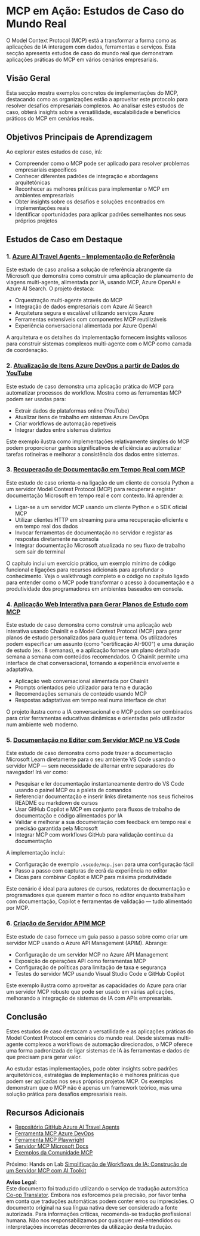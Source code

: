 <!--
CO_OP_TRANSLATOR_METADATA:
{
  "original_hash": "873741da08dd6537858d5e14c3a386e1",
  "translation_date": "2025-07-14T05:45:06+00:00",
  "source_file": "09-CaseStudy/README.md",
  "language_code": "pt"
}
-->
# MCP em Ação: Estudos de Caso do Mundo Real

O Model Context Protocol (MCP) está a transformar a forma como as aplicações de IA interagem com dados, ferramentas e serviços. Esta secção apresenta estudos de caso do mundo real que demonstram aplicações práticas do MCP em vários cenários empresariais.

## Visão Geral

Esta secção mostra exemplos concretos de implementações do MCP, destacando como as organizações estão a aproveitar este protocolo para resolver desafios empresariais complexos. Ao analisar estes estudos de caso, obterá insights sobre a versatilidade, escalabilidade e benefícios práticos do MCP em cenários reais.

## Objetivos Principais de Aprendizagem

Ao explorar estes estudos de caso, irá:

- Compreender como o MCP pode ser aplicado para resolver problemas empresariais específicos
- Conhecer diferentes padrões de integração e abordagens arquitetónicas
- Reconhecer as melhores práticas para implementar o MCP em ambientes empresariais
- Obter insights sobre os desafios e soluções encontrados em implementações reais
- Identificar oportunidades para aplicar padrões semelhantes nos seus próprios projetos

## Estudos de Caso em Destaque

### 1. [Azure AI Travel Agents – Implementação de Referência](./travelagentsample.md)

Este estudo de caso analisa a solução de referência abrangente da Microsoft que demonstra como construir uma aplicação de planeamento de viagens multi-agente, alimentada por IA, usando MCP, Azure OpenAI e Azure AI Search. O projeto destaca:

- Orquestração multi-agente através do MCP
- Integração de dados empresariais com Azure AI Search
- Arquitetura segura e escalável utilizando serviços Azure
- Ferramentas extensíveis com componentes MCP reutilizáveis
- Experiência conversacional alimentada por Azure OpenAI

A arquitetura e os detalhes da implementação fornecem insights valiosos para construir sistemas complexos multi-agente com o MCP como camada de coordenação.

### 2. [Atualização de Itens Azure DevOps a partir de Dados do YouTube](./UpdateADOItemsFromYT.md)

Este estudo de caso demonstra uma aplicação prática do MCP para automatizar processos de workflow. Mostra como as ferramentas MCP podem ser usadas para:

- Extrair dados de plataformas online (YouTube)
- Atualizar itens de trabalho em sistemas Azure DevOps
- Criar workflows de automação repetíveis
- Integrar dados entre sistemas distintos

Este exemplo ilustra como implementações relativamente simples do MCP podem proporcionar ganhos significativos de eficiência ao automatizar tarefas rotineiras e melhorar a consistência dos dados entre sistemas.

### 3. [Recuperação de Documentação em Tempo Real com MCP](./docs-mcp/README.md)

Este estudo de caso orienta-o na ligação de um cliente de consola Python a um servidor Model Context Protocol (MCP) para recuperar e registar documentação Microsoft em tempo real e com contexto. Irá aprender a:

- Ligar-se a um servidor MCP usando um cliente Python e o SDK oficial MCP
- Utilizar clientes HTTP em streaming para uma recuperação eficiente e em tempo real dos dados
- Invocar ferramentas de documentação no servidor e registar as respostas diretamente na consola
- Integrar documentação Microsoft atualizada no seu fluxo de trabalho sem sair do terminal

O capítulo inclui um exercício prático, um exemplo mínimo de código funcional e ligações para recursos adicionais para aprofundar o conhecimento. Veja o walkthrough completo e o código no capítulo ligado para entender como o MCP pode transformar o acesso à documentação e a produtividade dos programadores em ambientes baseados em consola.

### 4. [Aplicação Web Interativa para Gerar Planos de Estudo com MCP](./docs-mcp/README.md)

Este estudo de caso demonstra como construir uma aplicação web interativa usando Chainlit e o Model Context Protocol (MCP) para gerar planos de estudo personalizados para qualquer tema. Os utilizadores podem especificar um assunto (como "certificação AI-900") e uma duração de estudo (ex.: 8 semanas), e a aplicação fornece um plano detalhado semana a semana com conteúdos recomendados. O Chainlit permite uma interface de chat conversacional, tornando a experiência envolvente e adaptativa.

- Aplicação web conversacional alimentada por Chainlit
- Prompts orientados pelo utilizador para tema e duração
- Recomendações semanais de conteúdo usando MCP
- Respostas adaptativas em tempo real numa interface de chat

O projeto ilustra como a IA conversacional e o MCP podem ser combinados para criar ferramentas educativas dinâmicas e orientadas pelo utilizador num ambiente web moderno.

### 5. [Documentação no Editor com Servidor MCP no VS Code](./docs-mcp/README.md)

Este estudo de caso demonstra como pode trazer a documentação Microsoft Learn diretamente para o seu ambiente VS Code usando o servidor MCP — sem necessidade de alternar entre separadores do navegador! Irá ver como:

- Pesquisar e ler documentação instantaneamente dentro do VS Code usando o painel MCP ou a paleta de comandos
- Referenciar documentação e inserir links diretamente nos seus ficheiros README ou markdown de cursos
- Usar GitHub Copilot e MCP em conjunto para fluxos de trabalho de documentação e código alimentados por IA
- Validar e melhorar a sua documentação com feedback em tempo real e precisão garantida pela Microsoft
- Integrar MCP com workflows GitHub para validação contínua da documentação

A implementação inclui:
- Configuração de exemplo `.vscode/mcp.json` para uma configuração fácil
- Passo a passo com capturas de ecrã da experiência no editor
- Dicas para combinar Copilot e MCP para máxima produtividade

Este cenário é ideal para autores de cursos, redatores de documentação e programadores que querem manter o foco no editor enquanto trabalham com documentação, Copilot e ferramentas de validação — tudo alimentado por MCP.

### 6. [Criação de Servidor APIM MCP](./apimsample.md)

Este estudo de caso fornece um guia passo a passo sobre como criar um servidor MCP usando o Azure API Management (APIM). Abrange:
- Configuração de um servidor MCP no Azure API Management
- Exposição de operações API como ferramentas MCP
- Configuração de políticas para limitação de taxa e segurança
- Testes do servidor MCP usando Visual Studio Code e GitHub Copilot

Este exemplo ilustra como aproveitar as capacidades do Azure para criar um servidor MCP robusto que pode ser usado em várias aplicações, melhorando a integração de sistemas de IA com APIs empresariais.

## Conclusão

Estes estudos de caso destacam a versatilidade e as aplicações práticas do Model Context Protocol em cenários do mundo real. Desde sistemas multi-agente complexos a workflows de automação direcionados, o MCP oferece uma forma padronizada de ligar sistemas de IA às ferramentas e dados de que precisam para gerar valor.

Ao estudar estas implementações, pode obter insights sobre padrões arquitetónicos, estratégias de implementação e melhores práticas que podem ser aplicadas nos seus próprios projetos MCP. Os exemplos demonstram que o MCP não é apenas um framework teórico, mas uma solução prática para desafios empresariais reais.

## Recursos Adicionais

- [Repositório GitHub Azure AI Travel Agents](https://github.com/Azure-Samples/azure-ai-travel-agents)
- [Ferramenta MCP Azure DevOps](https://github.com/microsoft/azure-devops-mcp)
- [Ferramenta MCP Playwright](https://github.com/microsoft/playwright-mcp)
- [Servidor MCP Microsoft Docs](https://github.com/MicrosoftDocs/mcp)
- [Exemplos da Comunidade MCP](https://github.com/microsoft/mcp)

Próximo: Hands on Lab [Simplificação de Workflows de IA: Construção de um Servidor MCP com AI Toolkit](../10-StreamliningAIWorkflowsBuildingAnMCPServerWithAIToolkit/README.md)

**Aviso Legal**:  
Este documento foi traduzido utilizando o serviço de tradução automática [Co-op Translator](https://github.com/Azure/co-op-translator). Embora nos esforcemos pela precisão, por favor tenha em conta que traduções automáticas podem conter erros ou imprecisões. O documento original na sua língua nativa deve ser considerado a fonte autorizada. Para informações críticas, recomenda-se tradução profissional humana. Não nos responsabilizamos por quaisquer mal-entendidos ou interpretações incorretas decorrentes da utilização desta tradução.